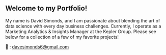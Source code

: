 ## Welcome to my Portfolio! 

My name is David Simonds, and I am passionate about blending the art of data science with every day business challenges. Currently, I operate as a Marketing Analytics & Insights Manager at the Kepler Group. Please see below for a collection of a few of my favorite projects!

📧 : davesimonds6@gmail.com
